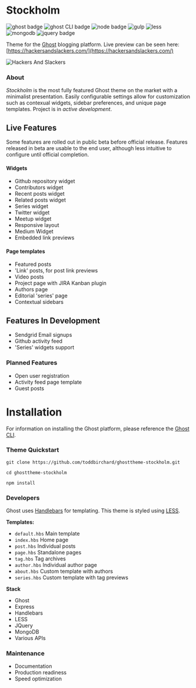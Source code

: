 # Stockholm

![ghost badge](https://img.shields.io/badge/ghost-1.24.8-lightgrey.svg?longCache=true&style=flat-square)
![ghost CLI badge](https://img.shields.io/badge/ghost_CLI-1.8.1-lightgrey.svg?longCache=true&style=flat-square)
![node badge](https://img.shields.io/badge/node-v8.11.3-green.svg?longCache=true&style=flat-square)
![gulp](https://img.shields.io/badge/gulp-v4.0.0-green.svg?longCache=true&style=flat-square)
![less](https://img.shields.io/badge/lessjs-v3.7.0-blue.svg?longCache=true&style=flat-square)
![mongodb](https://img.shields.io/badge/mongodb-v4.0-green.svg?longCache=true&style=flat-square)
![jquery badge](https://img.shields.io/badge/jquery-3.3.1-green.svg?longCache=true&style=flat-square)


Theme for the [Ghost](https://github.com/TryGhost) blogging platform. Live preview can be seen here: [https://hackersandslackers.com/](https://hackersandslackers.com/)

![Hackers And Slackers](https://storage.googleapis.com/hackersandslackersassets/share2.jpg)

### About

_Stockholm_ is the most fully featured Ghost theme on the market with a minimalist presentation. Easily configurable settings allow for customization such as contexual widgets, sidebar preferences, and unique page templates. Project is in *active development*.

## Live Features

Some features are rolled out in public beta before official release. Features released in beta are usable to the end user, although less intuitive to configure until official completion.

#### Widgets

- Github repository widget
- Contributors widget
- Recent posts widget
- Related posts widget
- Series widget
- Twitter widget
- Meetup widget
- Responsive layout
- Medium Widget
- Embedded link previews

#### Page templates

- Featured posts
- 'Link' posts, for post link previews
- Video posts
- Project page with JIRA Kanban plugin
- Authors page
- Editorial 'series' page
- Contextual sidebars

## Features In Development

- Sendgrid Email signups
- Github activity feed
- 'Series' widgets support

### Planned Features

- Open user registration
- Activity feed page template
- Guest posts

# Installation

For information on installing the Ghost platform, please reference the [Ghost CLI](https://docs.ghost.org/docs/cli-install).

### Theme Quickstart

```
git clone https://github.com/toddbirchard/ghosttheme-stockholm.git

cd ghosttheme-stockholm

npm install
```

### Developers

Ghost uses [Handlebars](http://handlebarsjs.com/) for templating. This theme is styled using [LESS](http://lesscss.org/).

**Templates:**

- `default.hbs` Main template
- `index.hbs` Home page
- `post.hbs` Individual posts
- `page.hbs` Standalone pages
- `tag.hbs` Tag archives
- `author.hbs` Individual author page
- `about.hbs` Custom template with authors
- `series.hbs` Custom template with tag previews

**Stack**

- Ghost
- Express
- Handlebars
- LESS
- JQuery
- MongoDB
- Various APIs

### Maintenance

- Documentation
- Production readiness
- Speed optimization
